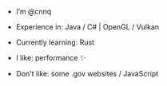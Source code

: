 - I’m @cnnq

- Experience in: Java / C# | OpenGL / Vulkan
- Currently learning: Rust

- I like: performance ✨
- Don't like: some .gov websites / JavaScript

<!---
cnnq/cnnq is a ✨ special ✨ repository because its `README.md` (this file) appears on your GitHub profile.
You can click the Preview link to take a look at your changes.
--->
